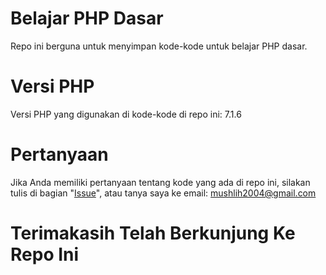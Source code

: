 # Belajar PHP Dasar
Repo ini berguna untuk menyimpan kode-kode untuk belajar PHP dasar.
# Versi PHP
Versi PHP yang digunakan di kode-kode di repo ini: 7.1.6
# Pertanyaan
Jika Anda memiliki pertanyaan tentang kode yang ada di repo ini, silakan tulis di bagian "[Issue](https://github.com/mushlih-almubarak/belajar-php-dasar/issues)", atau tanya saya ke email: mushlih2004@gmail.com
# Terimakasih Telah Berkunjung Ke Repo Ini
